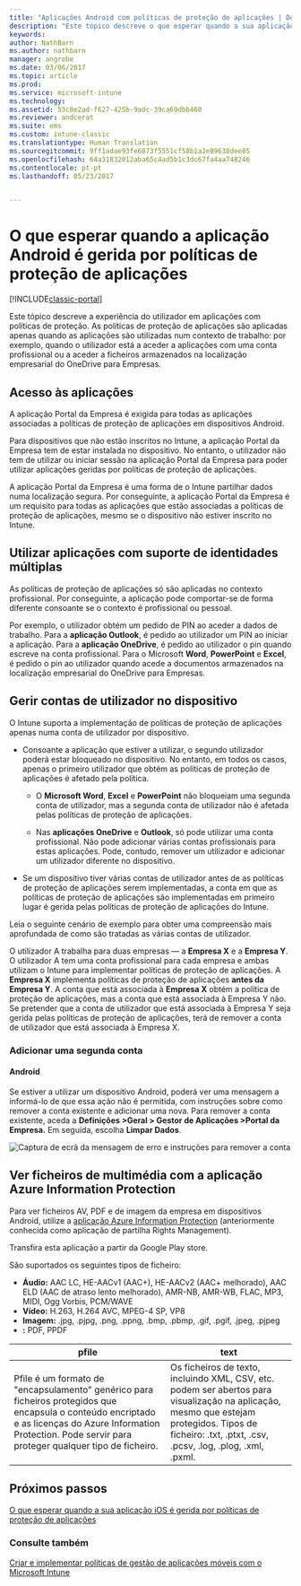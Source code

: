 ```yaml
---
title: "Aplicações Android com políticas de proteção de aplicações | Documentos da Microsoft"
description: "Este tópico descreve o que esperar quando a sua aplicação é gerida por políticas de proteção de aplicações."
keywords: 
author: NathBarn
ms.author: nathbarn
manager: angrobe
ms.date: 03/06/2017
ms.topic: article
ms.prod: 
ms.service: microsoft-intune
ms.technology: 
ms.assetid: 53c8e2ad-f627-425b-9adc-39ca69dbb460
ms.reviewer: andcerat
ms.suite: ems
ms.custom: intune-classic
ms.translationtype: Human Translation
ms.sourcegitcommit: 9ff1adae93fe6873f5551cf58b1a2e89638dee85
ms.openlocfilehash: 64a31832012aba65c4ad5b1c3dc67fa4aa748246
ms.contentlocale: pt-pt
ms.lasthandoff: 05/23/2017


---
```


# <a name="what-to-expect-when-your-android-app-is-managed-by-app-protection-policies"></a>O que esperar quando a aplicação Android é gerida por políticas de proteção de aplicações

[!INCLUDE[classic-portal](../includes/classic-portal.md)]

Este tópico descreve a experiência do utilizador em aplicações com políticas de proteção. As políticas de proteção de aplicações são aplicadas apenas quando as aplicações são utilizadas num contexto de trabalho: por exemplo, quando o utilizador está a aceder a aplicações com uma conta profissional ou a aceder a ficheiros armazenados na localização empresarial do OneDrive para Empresas.
##  <a name="access-apps"></a>Acesso às aplicações

A aplicação Portal da Empresa é exigida para todas as aplicações associadas a políticas de proteção de aplicações em dispositivos Android.

Para dispositivos que não estão inscritos no Intune, a aplicação Portal da Empresa tem de estar instalada no dispositivo. No entanto, o utilizador não tem de utilizar ou iniciar sessão na aplicação Portal da Empresa para poder utilizar aplicações geridas por políticas de proteção de aplicações.

A aplicação Portal da Empresa é uma forma de o Intune partilhar dados numa localização segura. Por conseguinte, a aplicação Portal da Empresa é um requisito para todas as aplicações que estão associadas a políticas de proteção de aplicações, mesmo se o dispositivo não estiver inscrito no Intune.


##  <a name="use-apps-with-multi-identity-support"></a>Utilizar aplicações com suporte de identidades múltiplas

As políticas de proteção de aplicações só são aplicadas no contexto profissional. Por conseguinte, a aplicação pode comportar-se de forma diferente consoante se o contexto é profissional ou pessoal.

Por exemplo, o utilizador obtém um pedido de PIN ao aceder a dados de trabalho. Para a **aplicação Outlook**, é pedido ao utilizador um PIN ao iniciar a aplicação. Para a **aplicação OneDrive**, é pedido ao utilizador o pin quando escreve na conta profissional. Para o Microsoft **Word**, **PowerPoint** e **Excel**, é pedido o pin ao utilizador quando acede a documentos armazenados na localização empresarial do OneDrive para Empresas.

##  <a name="manage-user-accounts-on-the-device"></a>Gerir contas de utilizador no dispositivo

O Intune suporta a implementação de políticas de proteção de aplicações apenas numa conta de utilizador por dispositivo.

* Consoante a aplicação que estiver a utilizar, o segundo utilizador poderá estar bloqueado no dispositivo. No entanto, em todos os casos, apenas o primeiro utilizador que obtém as políticas de proteção de aplicações é afetado pela política.

  * O **Microsoft Word**, **Excel** e **PowerPoint** não bloqueiam uma segunda conta de utilizador, mas a segunda conta de utilizador não é afetada pelas políticas de proteção de aplicações.

  * Nas **aplicações OneDrive** e **Outlook**, só pode utilizar uma conta profissional.  Não pode adicionar várias contas profissionais para estas aplicações.  Pode, contudo, remover um utilizador e adicionar um utilizador diferente no dispositivo.


* Se um dispositivo tiver várias contas de utilizador antes de as políticas de proteção de aplicações serem implementadas, a conta em que as políticas de proteção de aplicações são implementadas em primeiro lugar é gerida pelas políticas de proteção de aplicações do Intune.


Leia o seguinte cenário de exemplo para obter uma compreensão mais aprofundada de como são tratadas as várias contas de utilizador.

O utilizador A trabalha para duas empresas — a **Empresa X** e a **Empresa Y**. O utilizador A tem uma conta profissional para cada empresa e ambas utilizam o Intune para implementar políticas de proteção de aplicações. A **Empresa X** implementa políticas de proteção de aplicações **antes da** **Empresa Y**. A conta que está associada à **Empresa X** obtém a política de proteção de aplicações, mas a conta que está associada à Empresa Y não. Se pretender que a conta de utilizador que está associada à Empresa Y seja gerida pelas políticas de proteção de aplicações, terá de remover a conta de utilizador que está associada à Empresa X.
### <a name="add-a-second-account"></a>Adicionar uma segunda conta
####  <a name="android"></a>Android
Se estiver a utilizar um dispositivo Android, poderá ver uma mensagem a informá-lo de que essa ação não é permitida, com instruções sobre como remover a conta existente e adicionar uma nova.  Para remover a conta existente, aceda a **Definições &gt;Geral &gt; Gestor de Aplicações &gt;Portal da Empresa.** Em seguida, escolha **Limpar Dados**.

![Captura de ecrã da mensagem de erro e instruções para remover a conta](../media/AppManagement/Android_SwitchUser.png)

##  <a name="view-media-files-with-the-azure-information-protection-app"></a>Ver ficheiros de multimédia com a aplicação Azure Information Protection
Para ver ficheiros AV, PDF e de imagem da empresa em dispositivos Android, utilize a [aplicação Azure Information Protection](https://play.google.com/store/apps/details?id=com.microsoft.ipviewer) (anteriormente conhecida como aplicação de partilha Rights Management).

Transfira esta aplicação a partir da Google Play store.  

São suportados os seguintes tipos de ficheiro:

* **Áudio:** AAC LC, HE-AACv1 (AAC+), HE-AACv2 (AAC+ melhorado), AAC ELD (AAC de atraso lento melhorado), AMR-NB, AMR-WB, FLAC, MP3, MIDI, Ogg Vorbis, PCM/WAVE
* **Vídeo:** H.263, H.264 AVC, MPEG-4 SP, VP8
* **Imagem:** .jpg, .pjpg, .png, .ppng, .bmp, .pbmp, .gif, .pgif, .jpeg, .pjpeg
* **:** PDF, PPDF


|**pfile**|**text**|
|----|----|
|Pfile é um formato de "encapsulamento" genérico para ficheiros protegidos que encapsula o conteúdo encriptado e as licenças do Azure Information Protection. Pode servir para proteger qualquer tipo de ficheiro.|Os ficheiros de texto, incluindo XML, CSV, etc. podem ser abertos para visualização na aplicação, mesmo que estejam protegidos. Tipos de ficheiro: .txt, .ptxt, .csv, .pcsv, .log, .plog, .xml, .pxml.|

## <a name="next-steps"></a>Próximos passos
[O que esperar quando a sua aplicação iOS é gerida por políticas de proteção de aplicações](user-experience-for-mam-enabled-ios-apps-with-microsoft-intune.md)

### <a name="see-also"></a>Consulte também
[Criar e implementar políticas de gestão de aplicações móveis com o Microsoft Intune](create-and-deploy-mobile-app-management-policies-with-microsoft-intune.md)


